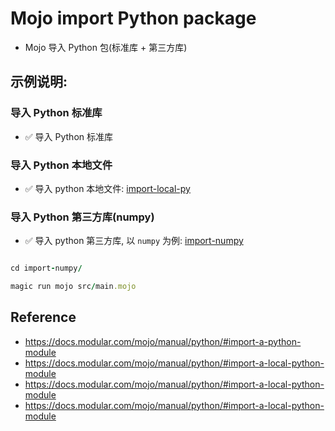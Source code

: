# Mojo import Python package

- Mojo 导入 Python 包(标准库 + 第三方库)

## 示例说明:

### 导入 Python 标准库

- ✅ 导入 Python 标准库

### 导入 Python 本地文件

- ✅ 导入 python 本地文件: [import-local-py](import-local-py)

### 导入 Python 第三方库(numpy)

- ✅ 导入 python 第三方库, 以 `numpy` 为例: [import-numpy](import-numpy)

```ruby

cd import-numpy/

magic run mojo src/main.mojo   

```

## Reference

- https://docs.modular.com/mojo/manual/python/#import-a-python-module
- https://docs.modular.com/mojo/manual/python/#import-a-local-python-module
- https://docs.modular.com/mojo/manual/python/#import-a-local-python-module
- https://docs.modular.com/mojo/manual/python/#import-a-local-python-module